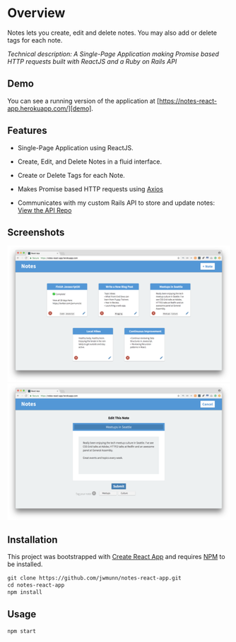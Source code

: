 # Overview

Notes lets you create, edit and delete notes. You may also add or delete tags for each note.

*Technical description: A Single-Page Application making Promise based HTTP requests built with ReactJS and a Ruby on Rails API*

## Demo
You can see a running version of the application at
[https://notes-react-app.herokuapp.com/][demo].

[demo]: https://notes-react-app.herokuapp.com/

## Features

* Single-Page Application using ReactJS.

* Create, Edit, and Delete Notes in a fluid interface.

* Create or Delete Tags for each Note.

* Makes Promise based HTTP requests using [Axios](https://github.com/axios/axios)

* Communicates with my custom Rails API to store and update notes: [View the API Repo](https://github.com/jwmunn/notes-rails-api)

## Screenshots
![Notes Homepage](/notes-index.png "Notes Homepage")
![Individual Note](/notes-show.png "Individual Note")

## Installation
This project was bootstrapped with [Create React App](https://github.com/facebookincubator/create-react-app)
and requires [NPM](https://docs.npmjs.com/) to be installed.

    git clone https://github.com/jwmunn/notes-react-app.git
    cd notes-react-app
    npm install

## Usage
    npm start
